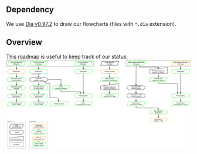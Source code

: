 ## Dependency
We use [Dia v0.97.2](http://dia-installer.de/) to draw our flowcharts (files with `*.dia` extension).

## Overview
This roadmap is useful to keep track of our status:
<img src=overview_of_data_processing.svg>
